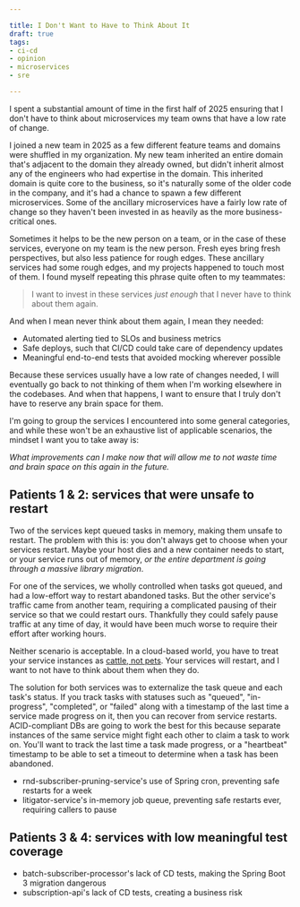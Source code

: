 ```yaml
---

title: I Don't Want to Have to Think About It
draft: true
tags:
- ci-cd
- opinion
- microservices
- sre

---
```


I spent a substantial amount of time in the first half of 2025 ensuring that I don't have to think about microservices my team owns that have a low rate of change.

I joined a new team in 2025 as a few different feature teams and domains were shuffled in my organization. My new team inherited an entire domain that's adjacent to the domain they already owned, but didn't inherit almost any of the engineers who had expertise in the domain. This inherited domain is quite core to the business, so it's naturally some of the older code in the company, and it's had a chance to spawn a few different microservices. Some of the ancillary microservices have a fairly low rate of change so they haven't been invested in as heavily as the more business-critical ones.

Sometimes it helps to be the new person on a team, or in the case of these services, everyone on my team is the new person. Fresh eyes bring fresh perspectives, but also less patience for rough edges. These ancillary services had some rough edges, and my projects happened to touch most of them. I found myself repeating this phrase quite often to my teammates:

> I want to invest in these services _just enough_ that I never have to think about them again.

And when I mean never think about them again, I mean they needed:

- Automated alerting tied to SLOs and business metrics
- Safe deploys, such that CI/CD could take care of dependency updates
- Meaningful end-to-end tests that avoided mocking wherever possible

Because these services usually have a low rate of changes needed, I will eventually go back to not thinking of them when I'm working elsewhere in the codebases. And when that happens, I want to ensure that I truly don't have to reserve any brain space for them.

I'm going to group the services I encountered into some general categories, and while these won't be an exhaustive list of applicable scenarios, the mindset I want you to take away is:

_What improvements can I make now that will allow me to not waste time and brain space on this again in the future._

## Patients 1 & 2: services that were unsafe to restart

Two of the services kept queued tasks in memory, making them unsafe to restart. The problem with this is: you don't always get to choose when your services restart. Maybe your host dies and a new container needs to start, or your service runs out of memory, _or the entire department is going through a massive library migration_.

For one of the services, we wholly controlled when tasks got queued, and had a low-effort way to restart abandoned tasks. But the other service's traffic came from another team, requiring a complicated pausing of their service so that we could restart ours. Thankfully they could safely pause traffic at any time of day, it would have been much worse to require their effort after working hours.

Neither scenario is acceptable. In a cloud-based world, you have to treat your service instances as [cattle, not pets](https://cloudscaling.com/blog/cloud-computing/the-history-of-pets-vs-cattle/). Your services will restart, and I want to not have to think about them when they do.

The solution for both services was to externalize the task queue and each task's status. If you track tasks with statuses such as "queued", "in-progress", "completed", or "failed" along with a timestamp of the last time a service made progress on it, then you can recover from service restarts. ACID-compliant DBs are going to work the best for this because separate instances of the same service might fight each other to claim a task to work on. You'll want to track the last time a task made progress, or a "heartbeat" timestamp to be able to set a timeout to determine when a task has been abandoned.

- rnd-subscriber-pruning-service's use of Spring cron, preventing safe restarts for a week
- litigator-service's in-memory job queue, preventing safe restarts ever, requiring callers to pause

## Patients 3 & 4: services with low meaningful test coverage

- batch-subscriber-processor's lack of CD tests, making the Spring Boot 3 migration dangerous
- subscription-api's lack of CD tests, creating a business risk
<!--stackedit_data:
eyJoaXN0b3J5IjpbLTQ4MTIxOTQ1NywxNDE0OTgwMTc4LDE5Mz
M4NDE0MTBdfQ==
-->